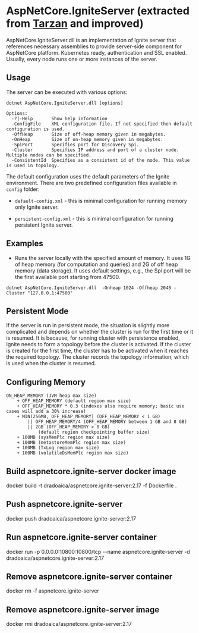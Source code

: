 # AspNetCore.IgniteServer (extracted from [Tarzan](https://github.com/awesomedotnetcore/Tarzan) and improved)

AspNetCore.IgniteServer.dll is an implementation of Ignite server that references necessary assemblies
to provide server-side component for AspNetCore platform. Kubernetes ready, authentication and SSL enabled. Usually,
every node runs one or more instances
of the server.

## Usage

The server can be executed with various options:

```
dotnet AspNetCore.IgniteServer.dll [options]

Options:
  -?|-Help       Show help information
  -ConfigFile    XML configuration file. If not specified then default configuration is used.
  -OffHeap       Size of off-heap memory given in megabytes.
  -OnHeap        Size of on-heap memory given in megabytes.
  -SpiPort       Specifies port for Discovery Spi.
  -Cluster       Specifies IP address and port of a cluster node. Multiple nodes can be specified.
  -ConsistentId  Specifies as a consistent id of the node. This value is used in topology.
```

The default configuration uses the default parameters of the Ignite environment.
There are two predefined configuration files available in ```config``` folder:

* `default-config.xml` - this is minimal configuration for running memory only Ignite server.


* `persistent-config.xml` - this is minimal configuration for running persistent Ignite server.

## Examples

* Runs the server locally with the specified amount of memory. It uses 1G of heap memory (for computation and queries)
  and 2G
  of off heap memory (data storage). It uses default settings, e.g., the Spi port will be the first available port
  starting from 47500.

```
dotnet AspNetCore.IgniteServer.dll  -Onheap 1024 -Offheap 2048 -Cluster "127.0.0.1:47500"
```

## Persistent Mode

If the server is run in persistent mode, the situation is slightly more complicated and depends on
whether the cluster is run for the first time or it is resumed. It is because, for running cluster with persistence
enabled, Ignite needs to form a topology before the cluster is activated.
If the cluster is created for the first
time, the cluster has to be activated when it reaches the required topology. The cluster records the topology
information,
which is used when the cluster is resumed.

## Configuring Memory

```
ON_HEAP_MEMORY (JVM heap max size)
    + OFF_HEAP_MEMORY (default region max size)
    + OFF_HEAP_MEMORY * 0.3 (indexes also require memory; basic use cases will add a 30% increase) 
    + MIN(256MB, OFF_HEAP_MEMORY) (OFF_HEAP_MEMORY < 1 GB)
        || OFF_HEAP_MEMORY/4 (OFF_HEAP_MEMORY between 1 GB and 8 GB)
        || 2GB (OFF_HEAP_MEMORY > 8 GB) 
            (default region checkpointing buffer size)
    + 100MB (sysMemPlc region max size) 
    + 100MB (metastoreMemPlc region max size) 
    + 100MB (TxLog region max size) 
    + 100MB (volatileDsMemPlc region max size)
```

## Build aspnetcore.ignite-server docker image

docker build -t dradoaica/aspnetcore.ignite-server:2.17 -f Dockerfile .

## Push aspnetcore.ignite-server

docker push dradoaica/aspnetcore.ignite-server:2.17

## Run aspnetcore.ignite-server container

docker run -p 0.0.0.0:10800:10800/tcp --name aspnetcore.ignite-server -d dradoaica/aspnetcore.ignite-server:2.17

## Remove aspnetcore.ignite-server container

docker rm -f aspnetcore.ignite-server

## Remove aspnetcore.ignite-server image

docker rmi dradoaica/aspnetcore.ignite-server:2.17